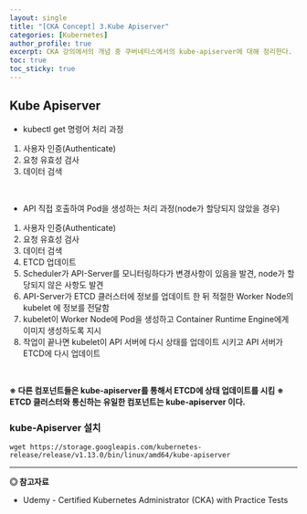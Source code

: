 ```yaml
---
layout: single
title: "[CKA Concept] 3.Kube Apiserver"
categories: [Kubernetes]
author_profile: true
excerpt: CKA 강의에서의 개념 중 쿠버네티스에서의 kube-apiserver에 대해 정리한다. 
toc: true
toc_sticky: true
---
```


## Kube Apiserver

- kubectl get 명령어 처리 과정
1. 사용자 인증(Authenticate)
2. 요청 유효성 검사
3. 데이터 검색

<br>

- API 직접 호출하여 Pod을 생성하는 처리 과정(node가 할당되지 않았을 경우)
1. 사용자 인증(Authenticate)
2. 요청 유효성 검사
3. 데이터 검색
4. ETCD 업데이트
5. Scheduler가 API-Server를 모니터링하다가 변경사항이 있음을 발견, node가 할당되지 않은 사항도 발견
6. API-Server가 ETCD 클러스터에 정보를 업데이트 한 뒤 적절한 Worker Node의 kubelet 에 정보를 전달함
7. kubelet이 Worker Node에 Pod을 생성하고 Container Runtime Engine에게 이미지 생성하도록 지시
8. 작업이 끝나면 kubelet이 API 서버에 다시 상태를 업데이트 시키고 API 서버가 ETCD에 다시 업데이트

<br>

**※ 다른 컴포넌트들은 kube-apiserver를 통해서 ETCD에 상태 업데이트를 시킴**
**※ ETCD 클러스터와 통신하는 유일한 컴포넌트는 kube-apiserver 이다.**
<br>

### kube-Apiserver 설치
```shell
wget https://storage.googleapis.com/kubernetes-release/release/v1.13.0/bin/linux/amd64/kube-apiserver
```


------------------
**◎ 참고자료**
- Udemy - Certified Kubernetes Administrator (CKA) with Practice Tests

